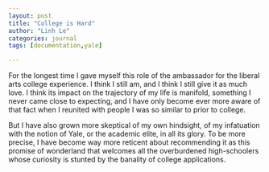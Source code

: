 ```yaml
---
layout: post
title: "College is Hard"
author: "Linh Le"
categories: journal
tags: [documentation,yale]

---
```

For the longest time I gave myself this role of the ambassador for the liberal arts college experience. I think I still am, and I think I still give it as much love. I think its impact on the trajectory of my life is manifold, something I never came close to expecting, and I have only become ever more aware of that fact when I reunited with people I was so similar to prior to college.

But I have also grown more skeptical of my own hindsight, of my infatuation with the notion of Yale, or the academic elite, in all its glory. To be more precise, I have become way more reticent about recommending it as this promise of wonderland that welcomes all the overburdened high-schoolers whose curiosity is stunted by the banality of college applications. 
